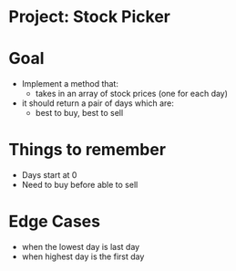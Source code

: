 # Project: Stock Picker

# Goal

* Implement a method that:
  * takes in an array of stock prices (one for each day)
* it should return a pair of days which are:
  * best to buy, best to sell

# Things to remember

* Days start at 0
* Need to buy before able to sell

# Edge Cases

* when the lowest day is last day
* when highest day is the first day